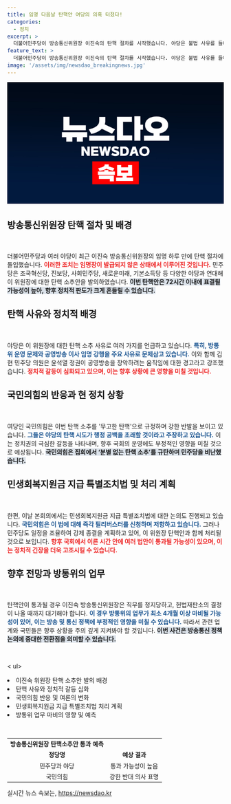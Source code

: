 ```yaml
---
title: 임명 다음날 탄핵안 여당의 의혹 터졌다!
categories:
  - 정치
excerpt: >
  더불어민주당이 방송통신위원장 이진숙의 탄핵 절차를 시작했습니다. 야당은 불법 사유를 들어 임명 하루 만에 탄핵안을 제출하며 강력한 조치를 예고했습니다. 국회에서 긴박한 정치전쟁이 시작되었습니다!
feature_text: >
  더불어민주당이 방송통신위원장 이진숙의 탄핵 절차를 시작했습니다. 야당은 불법 사유를 들어 임명 하루 만에 탄핵안을 제출하며 강력한 조치를 예고했습니다. 국회에서 긴박한 정치전쟁이 시작되었습니다!
image: '/assets/img/newsdao_breakingnews.jpg'
---
```


<p><img src="/assets/img/newsdao_breakingnews.jpg" alt="cryptoinkorea 속보" /></p>

<h2 data-ke-size="size26">방송통신위원장 탄핵 절차 및 배경</h2>

<p data-ke-size="size16">&nbsp;</p>

<p>더불어민주당과 여러 야당이 최근 이진숙 방송통신위원장의 임명 하루 만에 탄핵 절차에 돌입했습니다. <b><span style="color: #ee2323;">이러한 조치는 임명장이 발급되지 않은 상태에서 이루어진 것입니다.</span></b> 민주당은 조국혁신당, 진보당, 사회민주당, 새로운미래, 기본소득당 등 다양한 야당과 연대해 이 위원장에 대한 탄핵 소추안을 발의하였습니다. <b><span style="background-color: #21538527;">이번 탄핵안은 72시간 이내에 표결될 가능성이 높아, 향후 정치적 판도가 크게 흔들릴 수 있습니다.</span></b>  </p>

<h2 data-ke-size="size26">탄핵 사유와 정치적 배경</h2>

<p data-ke-size="size16">&nbsp;</p>

<p>야당은 이 위원장에 대한 탄핵 소추 사유로 여러 가지를 언급하고 있습니다. <b><span style="color: #1a5490;">특히, 방통위 운영 문제와 공영방송 이사 임명 강행을 주요 사유로 문제삼고 있습니다.</span></b> 이와 함께 김현 민주당 의원은 윤석열 정권이 공영방송을 장악하려는 움직임에 대한 경고라고 강조했습니다. <b><span style="color: #ee2323;">정치적 갈등이 심화되고 있으며, 이는 향후 상황에 큰 영향을 미칠 것입니다.</span></b>  </p>

<h2 data-ke-size="size26">국민의힘의 반응과 현 정치 상황</h2>

<p data-ke-size="size16">&nbsp;</p>

<p>여당인 국민의힘은 이번 탄핵 소추를 '무고한 탄핵'으로 규정하며 강한 반발을 보이고 있습니다. <b><span style="color: #1a5490;">그들은 야당의 탄핵 시도가 행정 공백을 초래할 것이라고 주장하고 있습니다.</span></b> 이는 정치권의 극심한 갈등을 나타내며, 향후 국회의 운영에도 부정적인 영향을 미칠 것으로 예상됩니다. <b><span style="background-color: #21538527;">국민의힘은 집회에서 ‘분별 없는 탄핵 소추’를 규탄하며 민주당을 비난했습니다.</span></b>  </p>

<h2 data-ke-size="size26">민생회복지원금 지급 특별조치법 및 처리 계획</h2>

<p data-ke-size="size16">&nbsp;</p>

<p>한편, 이날 본회의에서는 민생회복지원금 지급 특별조치법에 대한 논의도 진행되고 있습니다. <b><span style="color: #1a5490;">국민의힘은 이 법에 대해 즉각 필리버스터를 신청하며 저항하고 있습니다.</span></b> 그러나 민주당도 일정을 조율하여 강제 종결을 계획하고 있어, 이 위원장 탄핵안과 함께 처리될 것으로 보입니다. <b><span style="color: #ee2323;">향후 국회에서 이른 시간 안에 여러 법안이 통과될 가능성이 있으며, 이는 정치적 긴장을 더욱 고조시킬 수 있습니다.</span></b>  </p>

<h2 data-ke-size="size26">향후 전망과 방통위의 업무</h2>

<p data-ke-size="size16">&nbsp;</p>

<p>탄핵안이 통과될 경우 이진숙 방송통신위원장은 직무를 정지당하고, 헌법재판소의 결정이 나올 때까지 대기해야 합니다. <b><span style="color: #1a5490;">이 경우 방통위의 업무가 최소 4개월 이상 마비될 가능성이 있어, 이는 방송 및 통신 정책에 부정적인 영향을 미칠 수 있습니다.</span></b> 따라서 관련 업계와 국민들은 향후 상황을 주의 깊게 지켜봐야 할 것입니다. <b><span style="background-color: #21538527;">이번 사건은 방송통신 정책 논의에 중대한 전환점을 의미할 수 있습니다.</span></b></p>

<p data-ke-size="size16">&nbsp;</p>

<p>&lt; ul>
<li>이진숙 위원장 탄핵 소추안 발의 배경</li>
<li>탄핵 사유와 정치적 갈등 심화</li>
<li>국민의힘 반응 및 여론의 변화</li>
<li>민생회복지원금 지급 특별조치법 처리 계획</li>
<li>방통위 업무 마비의 영향 및 예측</li></p>

</ul>
<p data-ke-size="size16">&nbsp;</p>
<table>

<p><tr>
<td style="text-align: center; height: 17px;"><b>방송통신위원장 탄핵소추안 통과 예측</b></td>
</tr>
<tr>
<td style="text-align: center; height: 17px;"><b>정당명</b></td>
<td style="text-align: center; height: 17px;"><b>예상 결과</b></td>
</tr>
<tr>
<td style="text-align: center; height: 17px;">민주당과 야당</td>
<td style="text-align: center; height: 17px;">통과 가능성이 높음</td>
</tr>
<tr>
<td style="text-align: center; height: 17px;">국민의힘</td>
<td style="text-align: center; height: 17px;">강한 반대 의사 표명</td>
</tr>
</table></p>
실시간 뉴스 속보는, <a href="https://newsdao.kr" rel="dofollow">https://newsdao.kr</a>


